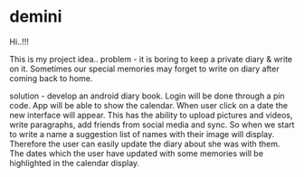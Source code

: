 # demini
Hi..!!!

This is my project idea..
problem - it is boring to keep a private diary & write on it. Sometimes our 
special memories may forget to write on diary after coming back to home.

solution - develop an android diary book. Login will be done through a pin code. 
App will be able to show the calendar. When user click on a date the new interface 
will appear. This has the ability to upload pictures and videos, write paragraphs, 
add friends from social media and sync. So when we start to write a name a 
suggestion list of names with their image will display. Therefore the user can 
easily update the diary about she was with them. The dates which the user have 
updated with some memories will be highlighted in the calendar display.
